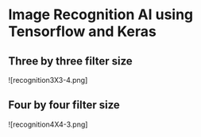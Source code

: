 # Image Recognition AI using Tensorflow and Keras

## Three by three filter size
![recognition3X3-4.png]

## Four by four filter size
![recognition4X4-3.png]

